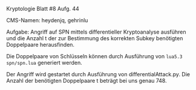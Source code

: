 Kryptologie Blatt #8 Aufg. 44

CMS-Namen: heydenjq, gehrinlu

Aufgabe: Angriff auf SPN mittels differentieller Kryptoanalyse ausführen und die Anzahl t der zur Bestimmung des korrekten Subkey
benötigten Doppelpaare herausfinden.

Die Doppelpaare von Schlüsseln können durch Ausführung von `lua5.3 spn/spn.lua` generiert werden.

Der Angriff wird gestartet durch Ausführung von differentialAttack.py. Die Anzahl der benötigten Doppelpaare t beträgt bei uns genau 748.
